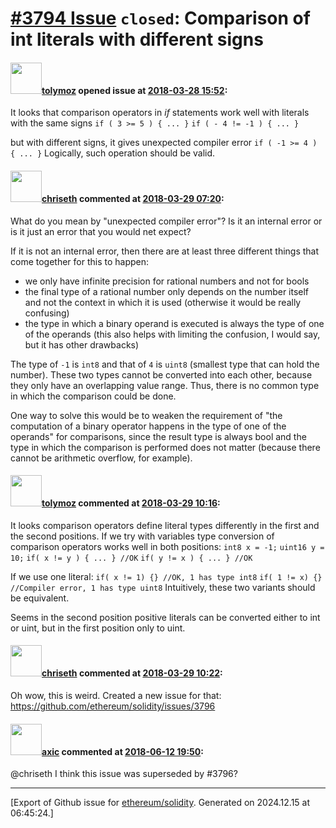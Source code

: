 # [\#3794 Issue](https://github.com/ethereum/solidity/issues/3794) `closed`: Comparison of int literals with different signs

#### <img src="https://avatars.githubusercontent.com/u/37876612?v=4" width="50">[tolymoz](https://github.com/tolymoz) opened issue at [2018-03-28 15:52](https://github.com/ethereum/solidity/issues/3794):

It looks that comparison operators in _if_ statements work well with literals with the same signs
`if ( 3 >= 5 ) { ... }`
`if ( - 4 != -1 ) { ... }`

but with different signs, it gives unexpected compiler error
`if ( -1 >= 4 ) { ... }`
Logically, such operation should be valid.

#### <img src="https://avatars.githubusercontent.com/u/9073706?v=4" width="50">[chriseth](https://github.com/chriseth) commented at [2018-03-29 07:20](https://github.com/ethereum/solidity/issues/3794#issuecomment-377146157):

What do you mean by "unexpected compiler error"? Is it an internal error or is it just an error that you would net expect?

If it is not an internal error, then there are at least three different things that come together for this to happen:

 - we only have infinite precision for rational numbers and not for bools
 - the final type of a rational number only depends on the number itself and not the context in which it is used (otherwise it would be really confusing)
 - the type in which a binary operand is executed is always the type of one of the operands (this also helps with limiting the confusion, I would say, but it has other drawbacks)

The type of `-1` is `int8` and that of `4` is `uint8` (smallest type that can hold the number). These two types cannot be converted into each other, because they only have an overlapping value range. Thus, there is no common type in which the comparison could be done.

One way to solve this would be to weaken the requirement of "the computation of a binary operator happens in the type of one of the operands" for comparisons, since the result type is always bool and the type in which the comparison is performed does not matter (because there cannot be arithmetic overflow, for example).

#### <img src="https://avatars.githubusercontent.com/u/37876612?v=4" width="50">[tolymoz](https://github.com/tolymoz) commented at [2018-03-29 10:16](https://github.com/ethereum/solidity/issues/3794#issuecomment-377190438):

It looks comparison operators define literal types differently in the first and the second positions.
If we try with variables type conversion of comparison operators works well in both positions:
`int8 x = -1;`
`uint16 y = 10;`
`if( x != y ) { ... } //OK`
`if( y != x ) { ... } //OK`

If  we use one literal:
`if( x != 1) {} //OK, 1 has type int8`
`if( 1 != x) {} //Compiler error, 1 has type uint8`
Intuitively, these two variants should be equivalent.

Seems in the second position positive literals can be converted either to int or uint, but in the first position only to uint.

#### <img src="https://avatars.githubusercontent.com/u/9073706?v=4" width="50">[chriseth](https://github.com/chriseth) commented at [2018-03-29 10:22](https://github.com/ethereum/solidity/issues/3794#issuecomment-377191970):

Oh wow, this is weird. Created a new issue for that: https://github.com/ethereum/solidity/issues/3796

#### <img src="https://avatars.githubusercontent.com/u/20340?v=4" width="50">[axic](https://github.com/axic) commented at [2018-06-12 19:50](https://github.com/ethereum/solidity/issues/3794#issuecomment-396711808):

@chriseth I think this issue was superseded by #3796?


-------------------------------------------------------------------------------



[Export of Github issue for [ethereum/solidity](https://github.com/ethereum/solidity). Generated on 2024.12.15 at 06:45:24.]
